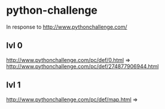 # python-challenge
In response to http://www.pythonchallenge.com/

## lvl 0
http://www.pythonchallenge.com/pc/def/0.html
=> http://www.pythonchallenge.com/pc/def/274877906944.html

## lvl 1
http://www.pythonchallenge.com/pc/def/map.html
=> 